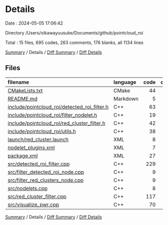 # Details

Date : 2024-05-05 17:06:42

Directory /Users/oikawayuusuke/Documents/github/pointcloud_roi

Total : 15 files,  695 codes, 263 comments, 176 blanks, all 1134 lines

[Summary](results.md) / Details / [Diff Summary](diff.md) / [Diff Details](diff-details.md)

## Files
| filename | language | code | comment | blank | total |
| :--- | :--- | ---: | ---: | ---: | ---: |
| [CMakeLists.txt](/CMakeLists.txt) | CMake | 44 | 153 | 36 | 233 |
| [README.md](/README.md) | Markdown | 5 | 0 | 5 | 10 |
| [include/pointcloud_roi/detected_roi_filter.h](/include/pointcloud_roi/detected_roi_filter.h) | C++ | 63 | 1 | 15 | 79 |
| [include/pointcloud_roi/filter_nodelet.h](/include/pointcloud_roi/filter_nodelet.h) | C++ | 19 | 0 | 8 | 27 |
| [include/pointcloud_roi/red_cluster_filter.h](/include/pointcloud_roi/red_cluster_filter.h) | C++ | 42 | 2 | 13 | 57 |
| [include/pointcloud_roi/utils.h](/include/pointcloud_roi/utils.h) | C++ | 38 | 0 | 6 | 44 |
| [launch/red_cluster.launch](/launch/red_cluster.launch) | XML | 8 | 5 | 1 | 14 |
| [nodelet_plugins.xml](/nodelet_plugins.xml) | XML | 7 | 5 | 1 | 13 |
| [package.xml](/package.xml) | XML | 27 | 37 | 12 | 76 |
| [src/detected_roi_filter.cpp](/src/detected_roi_filter.cpp) | C++ | 229 | 35 | 27 | 291 |
| [src/filter_detected_roi_node.cpp](/src/filter_detected_roi_node.cpp) | C++ | 9 | 0 | 5 | 14 |
| [src/filter_red_clusters_node.cpp](/src/filter_red_clusters_node.cpp) | C++ | 9 | 0 | 5 | 14 |
| [src/nodelets.cpp](/src/nodelets.cpp) | C++ | 8 | 3 | 3 | 14 |
| [src/red_cluster_filter.cpp](/src/red_cluster_filter.cpp) | C++ | 117 | 22 | 24 | 163 |
| [src/visualize_pwr.cpp](/src/visualize_pwr.cpp) | C++ | 70 | 0 | 15 | 85 |

[Summary](results.md) / Details / [Diff Summary](diff.md) / [Diff Details](diff-details.md)